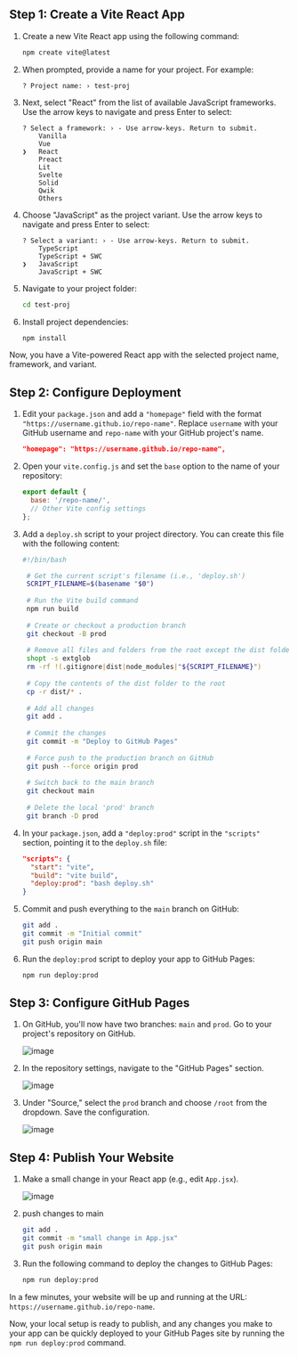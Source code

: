 ## Step 1: Create a Vite React App

1. Create a new Vite React app using the following command:

   ```bash
   npm create vite@latest
   ```

2. When prompted, provide a name for your project. For example:

   ```
   ? Project name: › test-proj
   ```

3. Next, select "React" from the list of available JavaScript frameworks. Use the arrow keys to navigate and press Enter to select:

   ```
   ? Select a framework: › - Use arrow-keys. Return to submit.
       Vanilla
       Vue
   ❯   React
       Preact
       Lit
       Svelte
       Solid
       Qwik
       Others
   ```

4. Choose "JavaScript" as the project variant. Use the arrow keys to navigate and press Enter to select:

   ```
   ? Select a variant: › - Use arrow-keys. Return to submit.
       TypeScript
       TypeScript + SWC
   ❯   JavaScript
       JavaScript + SWC
   ```

5. Navigate to your project folder:

   ```bash
   cd test-proj
   ```

6. Install project dependencies:

   ```bash
   npm install
   ```

Now, you have a Vite-powered React app with the selected project name, framework, and variant.  
  
## Step 2: Configure Deployment

1. Edit your `package.json` and add a `"homepage"` field with the format `"https://username.github.io/repo-name"`. Replace `username` with your GitHub username and `repo-name` with your GitHub project's name.

   ```json
   "homepage": "https://username.github.io/repo-name",
   ```

2. Open your `vite.config.js` and set the `base` option to the name of your repository:

   ```javascript
   export default {
     base: '/repo-name/',
     // Other Vite config settings
   };
   ```

3. Add a `deploy.sh` script to your project directory. You can create this file with the following content:

   ```bash
   #!/bin/bash

    # Get the current script's filename (i.e., 'deploy.sh')
    SCRIPT_FILENAME=$(basename "$0")
    
    # Run the Vite build command
    npm run build
    
    # Create or checkout a production branch
    git checkout -B prod
    
    # Remove all files and folders from the root except the dist folder, .gitignore, node_modules, and the script file
    shopt -s extglob
    rm -rf !(.gitignore|dist|node_modules|"${SCRIPT_FILENAME}")
    
    # Copy the contents of the dist folder to the root
    cp -r dist/* .
    
    # Add all changes
    git add .
    
    # Commit the changes
    git commit -m "Deploy to GitHub Pages"
    
    # Force push to the production branch on GitHub
    git push --force origin prod
    
    # Switch back to the main branch
    git checkout main
    
    # Delete the local 'prod' branch
    git branch -D prod
   ```

4. In your `package.json`, add a `"deploy:prod"` script in the `"scripts"` section, pointing it to the `deploy.sh` file:

   ```json
   "scripts": {
     "start": "vite",
     "build": "vite build",
     "deploy:prod": "bash deploy.sh"
   }
   ```

5. Commit and push everything to the `main` branch on GitHub:

   ```bash
   git add .
   git commit -m "Initial commit"
   git push origin main
   ```
6. Run the `deploy:prod` script to deploy your app to GitHub Pages:

   ```bash
   npm run deploy:prod
   ```

## Step 3: Configure GitHub Pages

1. On GitHub, you'll now have two branches: `main` and `prod`. Go to your project's repository on GitHub.

   ![image](https://github.com/zeeshanalikhan15/my-resume-test-app/assets/31096902/6a03f571-7c19-456a-a215-1ad49614984c)


2. In the repository settings, navigate to the "GitHub Pages" section.

   ![image](https://github.com/zeeshanalikhan15/my-resume-test-app/assets/31096902/3d217322-2981-40de-b182-c0f94fecc62a)


3. Under "Source," select the `prod` branch and choose `/root` from the dropdown. Save the configuration.

   ![image](https://github.com/zeeshanalikhan15/my-resume-test-app/assets/31096902/cb4eb33b-a40f-4e21-9705-66e248212e74)


## Step 4: Publish Your Website

1. Make a small change in your React app (e.g., edit `App.jsx`).

   ![image](https://github.com/zeeshanalikhan15/my-resume-test-app/assets/31096902/bef88146-66eb-46da-8642-3f6f9150a8e1)
2. push changes to main

   ```bash
   git add .
   git commit -m "small change in App.jsx"
   git push origin main
   ```

3. Run the following command to deploy the changes to GitHub Pages:

   ```bash
   npm run deploy:prod
   ```

In a few minutes, your website will be up and running at the URL: `https://username.github.io/repo-name`.

Now, your local setup is ready to publish, and any changes you make to your app can be quickly deployed to your GitHub Pages site by running the `npm run deploy:prod` command.
